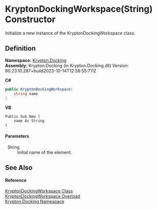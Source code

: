 # KryptonDockingWorkspace(String) Constructor


Initialize a new instance of the KryptonDockingWorkspace class.



## Definition
**Namespace:** <a href="98399376-cf41-9454-4b4d-4fab2ca20bc7.md">Krypton.Docking</a>  
**Assembly:** Krypton.Docking (in Krypton.Docking.dll) Version: 80.23.10.287+build2023-10-14T12:58:55:711Z

**C#**
``` C#
public KryptonDockingWorkspace(
	string name
)
```
**VB**
``` VB
Public Sub New ( 
	name As String
)
```



#### Parameters
<dl><dt>  String</dt><dd>Initial name of the element.</dd></dl>

## See Also


#### Reference
<a href="e814f693-ffbf-63be-9a64-6d22d79d6ffd.md">KryptonDockingWorkspace Class</a>  
<a href="94df6027-62d3-39d6-8ed1-90f1d265e002.md">KryptonDockingWorkspace Overload</a>  
<a href="98399376-cf41-9454-4b4d-4fab2ca20bc7.md">Krypton.Docking Namespace</a>  
